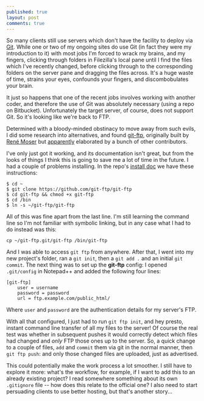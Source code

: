 ```yaml
---
published: true
layout: post
comments: true
---
```


So many clients still use servers which don't have the facility to deploy via [Git](https://git-scm.com/). While one or two of my ongoing sites do use Git (in fact they were my introduction to it) with most jobs I'm forced to wrack my brains, and my fingers, clicking through folders in Filezilla's local pane until I find the files which I've recently changed, before clicking through to the corresponding folders on the server pane and dragging the files across. It's a huge waste of time, strains your eyes, confounds your fingers, and discombobulates your brain. 

It just so happens that one of the recent jobs involves working with another coder, and therefore the use of Git was absolutely necessary (using a repo on Bitbucket). Unfortunately the target server, of course, does not support Git. So it's looking like we're back to FTP.

Determined with a bloody-minded obstinacy to move away from such evils, I did some research into alternatives, and found [git-ftp](https://github.com/git-ftp/git-ftp), originally built by [René Moser](https://github.com/resmo) but [apparently](https://github.com/git-ftp/git-ftp/blob/develop/AUTHORS) elaborated by a bunch of other contributors.

I've only just got it working, and its documentation isn't great, but from the looks of things I think this is going to save me a lot of time in the future. I had a couple of problems installing. In the repo's [install doc](https://github.com/git-ftp/git-ftp/blob/develop/INSTALL.md) we have these instructions:

```
$ cd ~
$ git clone https://github.com/git-ftp/git-ftp
$ cd git-ftp && chmod +x git-ftp
$ cd /bin
$ ln -s ~/git-ftp/git-ftp
```

All of this was fine apart from the last line. I'm still learning the command line so I'm not familiar with symbolic linking, but in any case what I had to do instead was this:

```
cp ~/git-ftp.git/git-ftp /bin/git-ftp
```
    
And I was able to access `git ftp` from anywhere. After that, I went into my new project's folder, ran a `git init`, then a `git add .` and an initial `git commit`. The next thing was to set up the **git-ftp** config: I opened `.git/config` in Notepad++ and added the following four lines:
```
[git-ftp]
	user = username
	password = password
	url = ftp.example.com/public_html/
```

Where `user` and `password` are the authentication details for my server's FTP.

With all that configured, I just had to run `git ftp init`, and hey presto, instant command line transfer of all my files to the server! Of course the real test was whether in subsequent pushes it would correctly detect which files had changed and *only* FTP those ones up to the server. So, a quick change to a couple of files, `add` and `commit` them via git in the normal manner, then `git ftp push`: and only those changed files are uploaded, just as advertised. 

This could potentially make the work process a lot smoother. I still have to explore it more: what's the workflow, for example, if I want to add this to an already existing project? I read somewhere something about its own `.gitignore` file -- how does this relate to the official one? I also need to start persuading clients to use better hosting, but that's another story...
